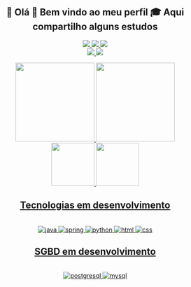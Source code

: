 <h2 align='center'>🤙 Olá 👾 Bem vindo ao meu perfil 🎓 Aqui compartilho alguns estudos</h2>

<div align='center'>
    <a href ="mailto:brunoviniciuspaese@gmail.com">
    <img src="https://img.shields.io/badge/Gmail-D14836?style=for-the-badge&logo=gmail&logoColor=white">
    <a href ="https://www.linkedin.com/in/bruno-vin%C3%ADcius-paese-a21943255/">
    <img src="https://img.shields.io/badge/Gmail-D14836?style=for-the-badge&logo=gmail&logoColor=white">
    <a href ="https://www.instagram.com/bruno.paese/">
    <img src="https://img.shields.io/badge/Instagram-E4405F?style=for-the-badge&logo=instagram&logoColor=white">
</div>

<div align='center'>
    <a href ="">
    <img src="https://img.shields.io/badge/Spotify-1ED760?&style=for-the-badge&logo=spotify&logoColor=white">
    <a href ="">
    <img src="https://img.shields.io/badge/PlayStation-003791?style=for-the-badge&logo=playstation&logoColor=white">
</div>

<p>

<div align='center'>
    <a href ="https://github.com/BrunoPaese">
    <img height="180em" src="https://github-readme-stats.vercel.app/api?username=BrunoPaese&show_icons=true&rank_icon=github&theme=dark#gh-dark-mode-only">
    <img height="180em" src="https://github-readme-stats.vercel.app/api/top-langs/?username=BrunoPaese&show_icons=true&theme=dark">
</div>

<div align='center'>
    <a href ="https://github.com/BrunoPaese">
    <img height="98em" src="https://github-readme-stats.vercel.app/api/pin/?username=BrunoPaese&repo=cardapio&theme=dark">
    <a href ="https://github.com/BrunoPaese">
    <img height="98em" src="https://github-readme-stats.vercel.app/api/pin/?username=BrunoPaese&repo=portifolio_new&theme=dark">
</div>

<h2 align='center'>Tecnologias em desenvolvimento</h2>
<div align='center' style ="display: inline_block"><br/>
    <img alt="java" src="https://img.shields.io/badge/Java-ED8B00?style=for-the-badge&logo=openjdk&logoColor=white"/>
    <img alt="spring" src="https://img.shields.io/badge/Spring-6DB33F?style=for-the-badge&logo=spring&logoColor=white"/>
    <img alt="python" src="https://img.shields.io/badge/Python-3776AB?style=for-the-badge&logo=python&logoColor=white"/>
    <img alt="html" src="https://img.shields.io/badge/HTML5-E34F26?style=for-the-badge&logo=html5&logoColor=white"/>
    <img alt="css" src="https://img.shields.io/badge/CSS3-1572B6?style=for-the-badge&logo=css3&logoColor=white"/>
</div>

<h2 align='center'>SGBD em desenvolvimento</h2>
<div align='center' style ="display: inline_block"><br/>
    <img alt="postgresql" src="https://img.shields.io/badge/PostgreSQL-316192?style=for-the-badge&logo=postgresql&logoColor=white"/>
    <img alt="mysql" src="https://img.shields.io/badge/MySQL-005C84?style=for-the-badge&logo=mysql&logoColor=white"/>
</div>



